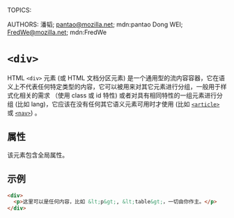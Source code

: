 TOPICS: <div>
AUTHORS: 潘韬; pantao@mozilla.net; mdn:pantao
         Dong WEI; FredWe@mozilla.net; mdn:FredWe

# `<div>`

HTML `<div>` 元素 (或 HTML 文档分区元素) 是一个通用型的流内容容器，它在语义上不代表任何特定类型的内容，它可以被用来对其它元素进行分组，一般用于样式化相关的需求
（使用 class 或 id 特性) 或者对具有相同特性的一组元素进行分组 (比如 lang)，它应该在没有任何其它语义元素可用时才使用
(比如 [`<article>`](/zh-hans/webfrontend/<article>) 或 [`<nav>`](/zh-hans/webfrontend/<nav>)) 。

## 属性

该元素包含全局属性。

## 示例

```html
<div>
  <p>这里可以是任何内容，比如 &lt;p&gt;, &lt;table&gt;，一切由你作主。</p>
</div>
```
